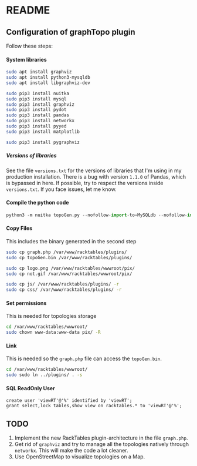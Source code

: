 # README #

## Configuration of graphTopo plugin ##

Follow these steps:

#### System libraries

```bash
sudo apt install graphviz 
sudo apt install python3-mysqldb
sudo apt install libgraphviz-dev 

sudo pip3 install nuitka
sudo pip3 install mysql
sudo pip3 install graphviz
sudo pip3 install pydot
sudo pip3 install pandas
sudo pip3 install networkx
sudo pip3 install pyyed
sudo pip3 install matplotlib

sudo pip3 install pygraphviz
```

##### Versions of libraries

See the file `versions.txt` for the versions of libraries that I'm using in my production installation. There is a bug with version `1.1.0` of Pandas, which is bypassed in here. If possible, try to respect the versions inside `versions.txt`. If you face issues, let me know.

#### Compile the python code

```python
python3 -m nuitka topoGen.py --nofollow-import-to=MySQLdb --nofollow-import-to=graphviz --nofollow-import-to=pydot --nofollow-import-to=time --nofollow-import-to=sys --nofollow-import-to=functools --nofollow-import-to=datetime --nofollow-import-to=pandas --nofollow-import-to=networkx --nofollow-import-to=operator --nofollow-import-to=itertools --nofollow-import-to=re --nofollow-import-to=matplotlib --follow-imports
```

#### Copy Files
This includes the binary generated in the second step

```bash
sudo cp graph.php /var/www/racktables/plugins/
sudo cp topoGen.bin /var/www/racktables/plugins/

sudo cp logo.png /var/www/racktables/wwwroot/pix/
sudo cp not.gif /var/www/racktables/wwwroot/pix/

sudo cp js/ /var/www/racktables/plugins/ -r
sudo cp css/ /var/www/racktables/plugins/ -r
```

#### Set permissions
This is needed for topologies storage
```bash
cd /var/www/racktables/wwwroot/
sudo chown www-data:www-data pix/ -R
```

#### Link 
This is needed so the `graph.php` file can access the `topoGen.bin`.
```bash
cd /var/www/racktables/wwwroot/
sudo sudo ln ../plugins/ . -s
```

#### SQL ReadOnly User

```mysql
create user 'viewRT'@'%' identified by 'viewRT';
grant select,lock tables,show view on racktables.* to 'viewRT'@'%';
```

## TODO

1. Implement the new RackTables plugin-architecture in the file `graph.php`.
2. Get rid of `graphviz` and try to manage all the topologies natively through `networkx`. This will make the code a lot cleaner.
3. Use OpenStreetMap to visualize topologies on a Map.